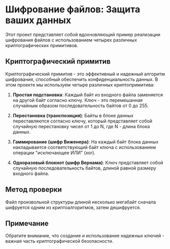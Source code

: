 # Шифрование файлов: Защита ваших данных

Этот проект представляет собой вдохновляющий пример реализации шифрования файлов с использованием четырех различных криптографических примитивов.

## Криптографический примитив

Криптографический примитив - это эффективный и надежный алгоритм шифрования, способный обеспечить конфиденциальность данных. В этом проекте мы используем четыре различных криптопримитива:

1. **Простая подстановка**: Каждый байт из входного файла заменяется на другой байт согласно ключу. Ключ - это перемешанная случайным образом последовательность байтов от 0 до 255.

2. **Перестановка (транспозиция)**: Байты в блоке данных переставляются согласно ключу, который представляет собой случайную перестановку чисел от 1 до N, где N - длина блока данных.

3. **Гаммирование (шифр Виженера)**: На каждый байт блока данных накладывается соответствующий байт ключа с использованием операции "исключающее ИЛИ" (xor).

4. **Одноразовый блокнот (шифр Вернама)**: Ключ представляет собой случайную последовательность байтов, длиной равной размеру входного файла. 

## Метод проверки

Файл произвольной структуры длиной несколько мегабайт сначала шифруется одним из криптоалгоритмов, затем дешифруется.

## Примечание

Обратите внимание, что создание и использование надежных ключей - важная часть криптографической безопасности.
